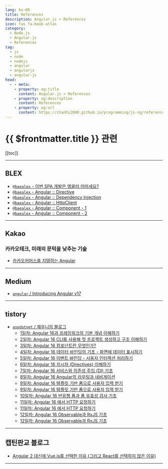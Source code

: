 ```yaml
---
lang: ko-KR
title: References
description: Angular.js > References
icon: fas fa-book-atlas
category:
  - Node.js
  - Angular.js
  - References
tag: 
  - js
  - node
  - nodejs
  - angular
  - angularjs
  - angular-js
head:
  - - meta:
    - property: og:title
      content: Angular.js > References
    - property: og:description
      content: References
    - property: og:url
      content: https://chanhi2000.github.io/programming/js-ng/references.html
---
```


# {{ $frontmatter.title }} 관련

[[toc]]

---

## <VPIcon icon="iconfont icon-blex"/>BLEX

- [`@baealex` - 이번 SPA 개발은 앵귤러 어떠세요?](https://blex.me/@baealex/create-spa-with-angular)
- [`@baealex` - Angular :: Directive](https://blex.me/@baealex/2023-10-9-til-angular-directive)
- [`@baealex` - Angular :: Dependency Injection](https://blex.me/@baealex/2023-10-10-til-angular-dependency-injection)
- [`@baealex` - Angular :: HttpClient](https://blex.me/@baealex/2023-10-13-til-angular-httpclient)
- [`@baealex` - Angular :: Component - 1](https://blex.me/@baealex/2023-10-16-til-angular-component-1)
- [`@baealex` - Angular :: Component - 2](https://blex.me/@baealex/2023-10-17-til-angular-component-2)

---

## <VPIcon icon="iconfont icon-kakao"/>Kakao

### 카카오테크, 미래의 문턱을 낮추는 기술

- [카카오커머스를 지탱하는 Angular](https://tech.kakao.com/posts/373)<!-- TODO: 작성 (https://chanhi2000.github.io/bookshelf/tech.kakao.com/373.md) -->

---

## <VPIcon icon="fa-brands fa-medium"/>Medium

- [`angular` / Introducing Angular v17](https://blog.angular.dev/introducing-angular-v17-4d7033312e4b)

---

## tistory

- [`aspdotnet` / 재우니의 블로그](https://aspdotnet.tistory.com/m/)
  - [1일차: Angular 16과 프레임워크의 기본 개념 이해하기](https://aspdotnet.tistory.com/m/3295)
  - [2일차: Angular 16 CLI를 사용해 첫 프로젝트 생성하고 구조 이해하기](https://aspdotnet.tistory.com/m/3296)
  - [3일차: Angular 16 컴포넌트란 무엇인가?](https://aspdotnet.tistory.com/m/3297)
  - [4일차: Angular 16 데이터 바인딩의 기초 - 화면에 데이터 표시하기](https://aspdotnet.tistory.com/m/3298)
  - [5일차:  Angular 16 이벤트 바인딩 - 사용자 인터랙션 처리하기](https://aspdotnet.tistory.com/m/3316)
  - [6일차: Angular 16  지시자 (Directives) 이해하기](https://aspdotnet.tistory.com/m/3300)
  - [7일차: Angular 16 서비스와 의존성 주입 (DI) 기초](https://aspdotnet.tistory.com/m/3318)
  - [8일차: Angular 16 Angular의 라우팅과 네비게이션](https://aspdotnet.tistory.com/m/3319)
  - [9일차: Angular 16 템플릿 기반 폼으로 사용자 입력 받기](https://aspdotnet.tistory.com/m/3303)
  - [9일차: Angular 16 템플릿 기반 폼으로 사용자 입력 받기](https://aspdotnet.tistory.com/m/3324)
  - [10일차: Angular 16 반응형 폼과 폼 유효성 검사 기초](https://aspdotnet.tistory.com/m/3304)
  - [11일차: Angular 16 에서 HTTP 요청하기](https://aspdotnet.tistory.com/m/3305)
  - [11일차: Angular 16 에서 HTTP 요청하기](https://aspdotnet.tistory.com/m/3325)
  - [12일차: Angular 16 Observable과 RxJS 기초](https://aspdotnet.tistory.com/m/3306)
  - [12일차: Angular 16 Observable과 RxJS 기초](https://aspdotnet.tistory.com/m/3333)
  <!-- END: aspdotnet -->
<!-- END: tistory.com -->

---

## 캡틴판교 블로그

- [Angular 2 대신에 Vue.js를 선택한 이유 (그리고 React를 선택하지 않은 이유)](https://joshua1988.github.io/web-development/translation/why-we-moved-from-angular2-to-vuejs/)

---

<TagLinks />